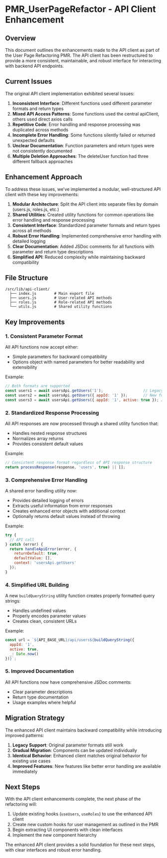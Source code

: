 # PMR_UserPageRefactor - API Client Enhancement

## Overview

This document outlines the enhancements made to the API client as part of the User Page Refactoring PMR. The API client has been restructured to provide a more consistent, maintainable, and robust interface for interacting with backend API endpoints.

## Current Issues

The original API client implementation exhibited several issues:

1. **Inconsistent Interface**: Different functions used different parameter formats and return types
2. **Mixed API Access Patterns**: Some functions used the central apiClient, others used direct axios calls
3. **Repetitive Code**: Error handling and response processing was duplicated across methods
4. **Incomplete Error Handling**: Some functions silently failed or returned unexpected defaults
5. **Unclear Documentation**: Function parameters and return types were not consistently documented
6. **Multiple Deletion Approaches**: The deleteUser function had three different fallback approaches

## Enhancement Approach

To address these issues, we've implemented a modular, well-structured API client with these key improvements:

1. **Modular Architecture**: Split the API client into separate files by domain (users.js, roles.js, etc.)
2. **Shared Utilities**: Created utility functions for common operations like error handling and response processing
3. **Consistent Interface**: Standardized parameter formats and return types across all methods
4. **Robust Error Handling**: Implemented comprehensive error handling with detailed logging
5. **Clear Documentation**: Added JSDoc comments for all functions with parameter and return type descriptions
6. **Simplified API**: Reduced complexity while maintaining backward compatibility

## File Structure

```
/src/lib/api-client/
  ├── index.js        # Main export file
  ├── users.js        # User-related API methods
  ├── roles.js        # Role-related API methods
  └── utils.js        # Shared utility functions
```

## Key Improvements

### 1. Consistent Parameter Format

All API functions now accept either:
- Simple parameters for backward compatibility
- Options object with named parameters for better readability and extensibility

Example:
```javascript
// Both formats are supported
const users1 = await usersApi.getUsers('1');                  // Legacy format
const users2 = await usersApi.getUsers({ appId: '1' });       // New format
const users3 = await usersApi.getUsers({ appId: '1', active: true }); // With additional parameters
```

### 2. Standardized Response Processing

All API responses are now processed through a shared utility function that:
- Handles nested response structures
- Normalizes array returns
- Provides consistent default values

Example:
```javascript
// Consistent response format regardless of API response structure
return processResponse(response, 'users', true) || [];
```

### 3. Comprehensive Error Handling

A shared error handling utility now:
- Provides detailed logging of errors
- Extracts useful information from error responses
- Creates enhanced error objects with additional context
- Optionally returns default values instead of throwing

Example:
```javascript
try {
  // API call
} catch (error) {
  return handleApiError(error, {
    returnDefault: true,
    defaultValue: [],
    context: 'usersApi.getUsers'
  });
}
```

### 4. Simplified URL Building

A new `buildQueryString` utility function creates properly formatted query strings:
- Handles undefined values
- Properly encodes parameter values
- Creates clean, consistent URLs

Example:
```javascript
const url = `${API_BASE_URL}/api/users${buildQueryString({
  appId: '1',
  active: true,
  _: Date.now()
})}`;
```

### 5. Improved Documentation

All API functions now have comprehensive JSDoc comments:
- Clear parameter descriptions
- Return type documentation
- Usage examples where helpful

## Migration Strategy

The enhanced API client maintains backward compatibility while introducing improved patterns:

1. **Legacy Support**: Original parameter formats still work
2. **Gradual Migration**: Components can be updated individually
3. **Identical Behavior**: Enhanced client matches original behavior for existing use cases
4. **Improved Features**: New features like better error handling are available immediately

## Next Steps

With the API client enhancements complete, the next phase of the refactoring will:

1. Update existing hooks (`useUsers`, `useRoles`) to use the enhanced API client
2. Create new custom hooks for user management as outlined in the PMR
3. Begin extracting UI components with clean interfaces
4. Implement the new component hierarchy

The enhanced API client provides a solid foundation for these next steps, with clear interfaces and robust error handling.